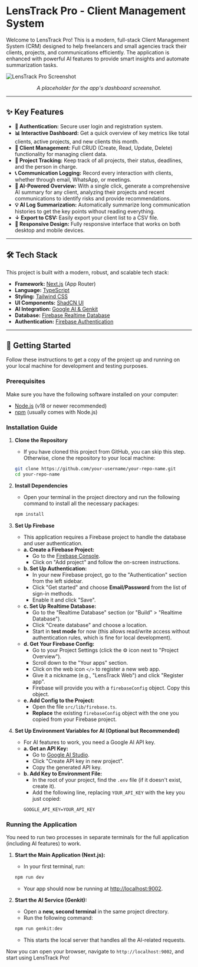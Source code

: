 # LensTrack Pro - Client Management System

Welcome to LensTrack Pro! This is a modern, full-stack Client Management System (CRM) designed to help freelancers and small agencies track their clients, projects, and communications efficiently. The application is enhanced with powerful AI features to provide smart insights and automate summarization tasks.

![LensTrack Pro Screenshot](https://placehold.co/800x450.png?text=LensTrack+Pro+App+UI)
*<p align="center">A placeholder for the app's dashboard screenshot.</p>*

---

## ✨ Key Features

- **🔐 Authentication:** Secure user login and registration system.
- **📊 Interactive Dashboard:** Get a quick overview of key metrics like total clients, active projects, and new clients this month.
- **👤 Client Management:** Full CRUD (Create, Read, Update, Delete) functionality for managing client data.
- **📁 Project Tracking:** Keep track of all projects, their status, deadlines, and the person in charge.
- **📞 Communication Logging:** Record every interaction with clients, whether through email, WhatsApp, or meetings.
- **🤖 AI-Powered Overview:** With a single click, generate a comprehensive AI summary for any client, analyzing their projects and recent communications to identify risks and provide recommendations.
- **💡 AI Log Summarization:** Automatically summarize long communication histories to get the key points without reading everything.
- **↓ Export to CSV:** Easily export your client list to a CSV file.
- **📱 Responsive Design:** Fully responsive interface that works on both desktop and mobile devices.

---

## 🛠️ Tech Stack

This project is built with a modern, robust, and scalable tech stack:

- **Framework:** [Next.js](https://nextjs.org/) (App Router)
- **Language:** [TypeScript](https://www.typescriptlang.org/)
- **Styling:** [Tailwind CSS](https://tailwindcss.com/)
- **UI Components:** [ShadCN UI](https://ui.shadcn.com/)
- **AI Integration:** [Google AI & Genkit](https://firebase.google.com/docs/genkit)
- **Database:** [Firebase Realtime Database](https://firebase.google.com/docs/database)
- **Authentication:** [Firebase Authentication](https://firebase.google.com/docs/auth)

---

## 🚀 Getting Started

Follow these instructions to get a copy of the project up and running on your local machine for development and testing purposes.

### Prerequisites

Make sure you have the following software installed on your computer:
- [Node.js](https://nodejs.org/) (v18 or newer recommended)
- [npm](https://www.npmjs.com/) (usually comes with Node.js)

### Installation Guide

1.  **Clone the Repository**
    - If you have cloned this project from GitHub, you can skip this step. Otherwise, clone the repository to your local machine:
    ```bash
    git clone https://github.com/your-username/your-repo-name.git
    cd your-repo-name
    ```

2.  **Install Dependencies**
    - Open your terminal in the project directory and run the following command to install all the necessary packages:
    ```bash
    npm install
    ```

3.  **Set Up Firebase**
    - This application requires a Firebase project to handle the database and user authentication.
    - **a. Create a Firebase Project:**
        - Go to the [Firebase Console](https://console.firebase.google.com/).
        - Click on "Add project" and follow the on-screen instructions.
    - **b. Set Up Authentication:**
        - In your new Firebase project, go to the "Authentication" section from the left sidebar.
        - Click "Get started" and choose **Email/Password** from the list of sign-in methods.
        - Enable it and click "Save".
    - **c. Set Up Realtime Database:**
        - Go to the "Realtime Database" section (or "Build" > "Realtime Database").
        - Click "Create database" and choose a location.
        - Start in **test mode** for now (this allows read/write access without authentication rules, which is fine for local development).
    - **d. Get Your Firebase Config:**
        - Go to your Project Settings (click the ⚙️ icon next to "Project Overview").
        - Scroll down to the "Your apps" section.
        - Click on the web icon `</>` to register a new web app.
        - Give it a nickname (e.g., "LensTrack Web") and click "Register app".
        - Firebase will provide you with a `firebaseConfig` object. Copy this object.
    - **e. Add Config to the Project:**
        - Open the file `src/lib/firebase.ts`.
        - **Replace** the existing `firebaseConfig` object with the one you copied from your Firebase project.

4.  **Set Up Environment Variables for AI (Optional but Recommended)**
    - For AI features to work, you need a Google AI API key.
    - **a. Get an API Key:**
        - Go to [Google AI Studio](https://aistudio.google.com/app/apikey).
        - Click "Create API key in new project".
        - Copy the generated API key.
    - **b. Add Key to Environment File:**
        - In the root of your project, find the `.env` file (if it doesn't exist, create it).
        - Add the following line, replacing `YOUR_API_KEY` with the key you just copied:
        ```
        GOOGLE_API_KEY=YOUR_API_KEY
        ```

### Running the Application

You need to run two processes in separate terminals for the full application (including AI features) to work.

1.  **Start the Main Application (Next.js):**
    - In your first terminal, run:
    ```bash
    npm run dev
    ```
    - Your app should now be running at [http://localhost:9002](http://localhost:9002).

2.  **Start the AI Service (Genkit):**
    - Open a **new, second terminal** in the same project directory.
    - Run the following command:
    ```bash
    npm run genkit:dev
    ```
    - This starts the local server that handles all the AI-related requests.

Now you can open your browser, navigate to `http://localhost:9002`, and start using LensTrack Pro!
